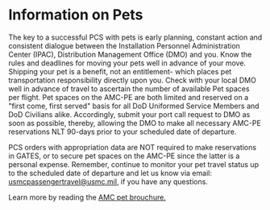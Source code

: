 
# Information on Pets

The key to a successful PCS with pets is early planning, constant action and consistent dialogue between the Installation Personnel Administration Center (IPAC), Distribution Management Office (DMO) and you. Know the rules and deadlines for moving your pets well in advance of your move. Shipping your pet is a benefit, not an entitlement- which places pet transportation responsibility directly upon you.
Check with your local DMO well in advance of travel to ascertain the number of available Pet spaces per
flight. Pet spaces on the AMC-PE are both limited and reserved on a "first come, first served" basis for
all DoD Uniformed Service Members and DoD Civilians alike. Accordingly, submit your port call request
to DMO as soon as possible, thereby, allowing the DMO to make all necessary AMC-PE reservations NLT
90-days prior to your scheduled date of departure. 

PCS orders with appropriation data are NOT required to make reservations in GATES, or to secure pet spaces on the AMC-PE since the latter is a personal expense. Remember, continue to monitor your pet travel status up to the scheduled date of departure and let us know via email: usmcpassengertravel@usmc.mil, if you have any questions.

Learn more by reading the [AMC pet brouchure.](https://www.iandl.marines.mil/Portals/85/Docs/LPD/LPD/AMC%20Pet%20Brochure%20April%202018.pdf?ver=2019-02-28-092546-050) 